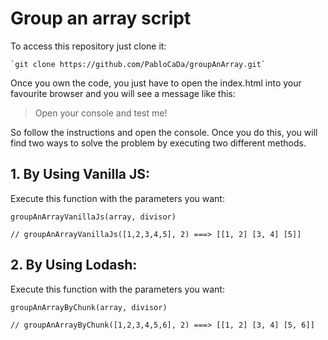 # Group an array script

To access this repository just clone it:

    `git clone https://github.com/PabloCaDa/groupAnArray.git`

Once you own the code, you just have to open the index.html into your favourite browser and you will see a message like this:
> Open your console and test me!

So follow the instructions and open the console. Once you do this, you will find two ways to solve the problem by executing two different methods.

## 1. By Using Vanilla JS:

  Execute this function with the parameters you want:

    groupAnArrayVanillaJs(array, divisor)

    // groupAnArrayVanillaJs([1,2,3,4,5], 2) ===> [[1, 2] [3, 4] [5]]

## 2. By Using Lodash:

  Execute this function with the parameters you want:

    groupAnArrayByChunk(array, divisor)

    // groupAnArrayByChunk([1,2,3,4,5,6], 2) ===> [[1, 2] [3, 4] [5, 6]]
